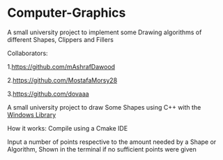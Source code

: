 # Computer-Graphics
A small university project to implement some Drawing algorithms of different Shapes, Clippers and Fillers

Collaborators:

1.https://github.com/mAshrafDawood

2.https://github.com/MostafaMorsy28

3.https://github.com/dovaaa

A small university project to draw Some Shapes using C++ with the [Windows Library](https://docs.microsoft.com/en-us/windows/win32/api/winbase/)

How it works:
Compile using a Cmake IDE

Input a number of points respective to the amount needed by a Shape or Algorithm, Shown in the terminal if no sufficient points were given
